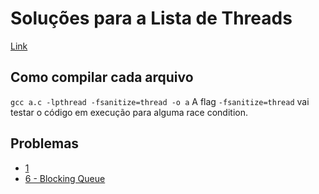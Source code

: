 # Soluções para a Lista de Threads
[Link](https://docs.google.com/document/d/1GtarXAcxEVgvUsS3mW_Zwt7xRa5frm1oUq_fQcRl59I/edit)

## Como compilar cada arquivo
```gcc a.c -lpthread -fsanitize=thread -o a```
A flag `-fsanitize=thread` vai testar o código em execução para alguma race condition.

## Problemas
- [1](1/a.c)
- [6 - Blocking Queue](6/a.c)
